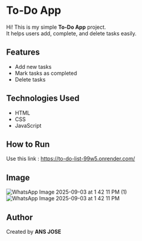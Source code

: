 #  To-Do App  

  Hi! This is my simple **To-Do App** project.  
  It helps users add, complete, and delete tasks easily.  

## Features
  - Add new tasks  
  - Mark tasks as completed  
  - Delete tasks  

##  Technologies Used
  - HTML  
  - CSS  
  - JavaScript  

##  How to Run
  Use this link : https://to-do-list-99w5.onrender.com/

##  Image
  ![WhatsApp Image 2025-09-03 at 1 42 11 PM (1)](https://github.com/user-attachments/assets/890f1731-04d5-414c-bd70-b65a2b098d86)
  ![WhatsApp Image 2025-09-03 at 1 42 11 PM](https://github.com/user-attachments/assets/a76e59ec-56af-4720-ac34-3f0e32e74d26)


##  Author
  Created by **ANS JOSE**  
